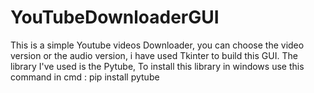 # YouTubeDownloaderGUI
  This is a simple Youtube videos Downloader, you can choose the video version or the audio version, i have used Tkinter to build this GUI. The library I've used is the Pytube, To install this library in windows use this command in cmd :  pip install pytube
